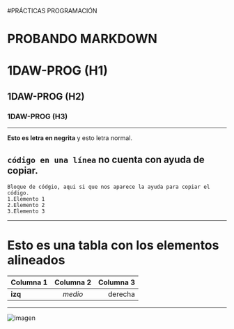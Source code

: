 #PRÁCTICAS PROGRAMACIÓN

# PROBANDO MARKDOWN

# 1DAW-PROG (H1)
## 1DAW-PROG (H2)
### 1DAW-PROG (H3)
---
**Esto es letra en negrita** y esto letra normal.

`código en una línea` no cuenta con ayuda de copiar.
---
```
Bloque de códgio, aqui si que nos aparece la ayuda para copiar el código.
1.Elemento 1
2.Elemento 2
3.Elemento 3
```
---
# Esto es una tabla con los elementos alineados
| Columna 1|Columna 2|Columna 3|
|:------|:------:|-----:|
|**izq**|*medio*|derecha|

---
![imagen](https://dev.to/ccoveille/the-story-behind-github-logo-j5h)
